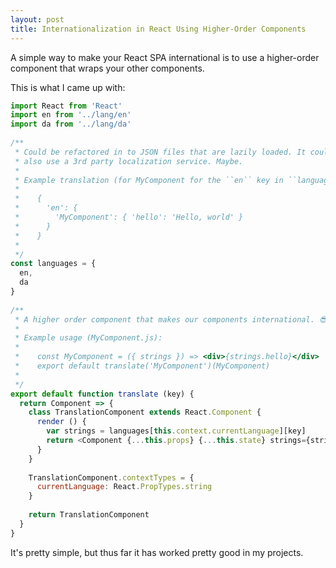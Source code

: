 ```yaml
---
layout: post
title: Internationalization in React Using Higher-Order Components
---
```


A simple way to make your React SPA international is to use a higher-order component that wraps your other components.

This is what I came up with:

```js
import React from 'React'
import en from '../lang/en'
import da from '../lang/da'
​
/**
 * Could be refactored in to JSON files that are lazily loaded. It could
 * also use a 3rd party localization service. Maybe.
 *
 * Example translation (for MyComponent for the ``en`` key in ``languages``)
 *
 *	  {
 *      'en': {
 *        'MyComponent': { 'hello': 'Hello, world' }
 *      }
 *    }
 *
 */
const languages = {
  en,
  da
}
​
/**
 * A higher order component that makes our components international. 😎
 *
 * Example usage (MyComponent.js):
 *
 * 	  const MyComponent = ({ strings }) => <div>{strings.hello}</div>
 *	  export default translate('MyComponent')(MyComponent)
 *
 */
export default function translate (key) {
  return Component => {
    class TranslationComponent extends React.Component {
      render () {
        var strings = languages[this.context.currentLanguage][key]
        return <Component {...this.props} {...this.state} strings={strings} />
      }
    }
​
    TranslationComponent.contextTypes = {
      currentLanguage: React.PropTypes.string
    }
​
    return TranslationComponent
  }
}
```

It's pretty simple, but thus far it has worked pretty good in my projects.
